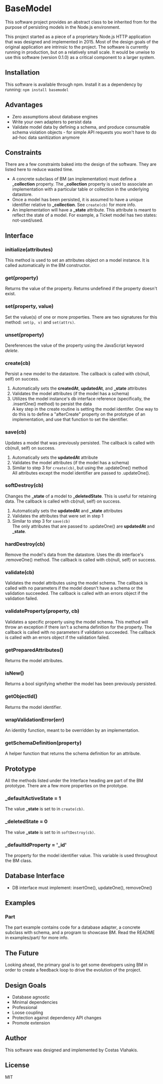 # BaseModel
This software project provides an abstract class to be inherited from for the purpose of persisting models in the Node.js environment.  

This project started as a piece of a proprietary Node.js HTTP application that was designed and implemented in 2015. Most of the design goals of the original application are intrinsic to the project. The software is currently running in production, but on a relatively small scale. It would be unwise to use this software (version 0.1.0) as a critical component to a larger system.

## Installation
This software is available through npm. Install it as a dependency by running: `npm install basemodel`

## Advantages
* Zero assumptions about database engines
* Write your own adapters to persist data
* Validate model data by defining a schema, and produce consumable schema violation objects - for simple API requests you won't have to do ad-hoc data sanitization anymore

## Constraints
There are a few constraints baked into the design of the software. They are listed here to reduce wasted time.  
* A concrete subclass of BM (an implementation) must define a **_collection** property. The **_collection** property is used to associate an implementation with a particular table or collection in the underlying datastore.  
* Once a model has been persisted, it is assumed to have a unique identifier relative to **_collection**. See `create(cb)` for more info.  
* An implementation will have a **_state** attribute. This attribute is meant to reflect the state of a model. For example, a Ticket model has two states: not-used/used.

## Interface
### initialize(attributes)
This method is used to set an attributes object on a model instance.
It is called automatically in the BM constructor.
### get(property)
Returns the value of the property. Returns undefined if the property doesn't exist.
### set(property, value)
Set the value(s) of one or more properties. There are two signatures for this method: `set(p, v)` and `set(attrs)`.
### unset(property)
Dereferences the value of the property using the JavaScript keyword *delete*.
### create(cb)
Persist a new model to the datastore. The callback is called with cb(null, self) on success.  
1. Automatically sets the **createdAt**, **updatedAt**, and **_state** attributes  
2. Validates the model attributes (if the model has a schema)  
3. Utilizes the model instance's db interface reference (specifically, the .insertOne() method) to persist the data  
A key step in the create routine is setting the model identifer. One way to do this is to define a "afterCreate" property on the prototype of an implementation, and use that function to set the identifier.
### save(cb)
Updates a model that was previously persisted. The callback is called with cb(null, self) on success.  
1. Automatically sets the **updatedAt** attribute  
2. Validates the model attributes (if the model has a schema)  
3. Similar to step 3 for `create(cb)`, but using the .updateOne() method  
All attributes except the model identifier are passed to .updateOne().
### softDestroy(cb)
Changes the **_state** of a model to **_deletedState**. This is useful for retaining data. The callback is called with cb(null, self) on success.  
1. Automatically sets the **updatedAt** and **_state** attributes  
2. Validates the attributes that were set in step 1  
3. Similar to step 3 for `save(cb)`  
The only attributes that are passed to .updateOne() are **updatedAt** and **_state**.
### hardDestroy(cb)
Remove the model's data from the datastore. Uses the db interface's .removeOne() method. The callback is called with cb(null, self) on success.
### validate(cb)
Validates the model attributes using the model schema. The callback is called with no parameters if the model doesn't have a schema or the validation succeeded. The callback is called with an errors object if the validation failed.
### validateProperty(property, cb)
Validates a specific property using the model schema. This method will throw an exception if there isn't a schema definition for the property. The callback is called with no parameters if validation succeeded. The callback is called with an errors object if the validation failed.
### getPreparedAttributes()
Returns the model attributes.
### isNew()
Returns a bool signifying whether the model has been previously persisted.
### getObjectId()
Returns the model identifier.
### wrapValidationError(err)
An identity function, meant to be overridden by an implementation.
### getSchemaDefinition(property)
A helper function that returns the schema definition for an attribute.

## Prototype
All the methods listed under the Interface heading are part of the BM prototype. There are a few more properties on the prototype.  
### _defaultActiveState = 1
The value **_state** is set to in `create(cb)`.
### _deletedState = 0
The value **_state** is set to in `softDestroy(cb)`.
### _defaultIdProperty = '_id'
The property for the model identifier value. This variable is used throughout the BM class.

## Database Interface
* DB interface must implement: insertOne(), updateOne(), removeOne()

## Examples
### Part
The part example contains code for a database adapter, a concrete subclass with schema, and a program to showcase BM. Read the README in examples/part/ for more info.

## The Future
Looking ahead, the primary goal is to get some developers using BM in order to create a feedback loop to drive the evolution of the project.

## Design Goals
* Database agnostic
* Minimal dependencies
* Professional
* Loose coupling
* Protection against dependency API changes
* Promote extension

## Author
This software was designed and implemented by Costas Vlahakis.

## License
MIT
